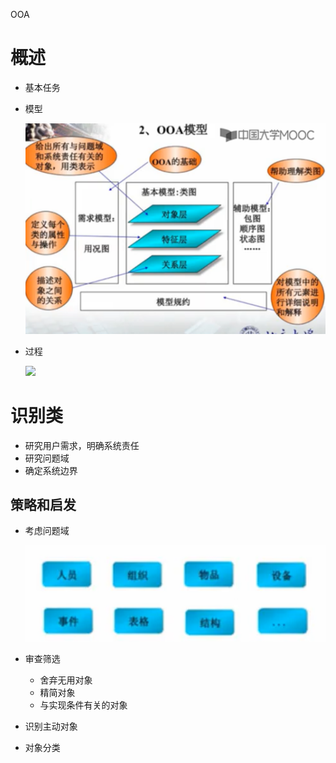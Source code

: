 OOA

# 概述

- 基本任务
- 模型

  ![批注 2019-07-23 145316](/assets/批注%202019-07-23%20145316.png)

- 过程

  ![](http://img.wandouip.com/crawler/article/2019531/eca2964176f31ccd636c0a46a30f05d0)

# 识别类

- 研究用户需求，明确系统责任
- 研究问题域
- 确定系统边界

## 策略和启发

- 考虑问题域

  ![批注 2019-07-23 150223](/assets/批注%202019-07-23%20150223.png)

- 审查筛选

  - 舍弃无用对象
  - 精简对象
  - 与实现条件有关的对象

- 识别主动对象
- 对象分类
